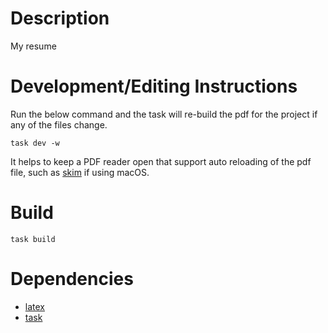 # Description

My resume

# Development/Editing Instructions
Run the below command and the task will re-build the pdf for the project if any of the files change.

```
task dev -w
```

It helps to keep a PDF reader open that support auto reloading of the pdf file, such as [skim](https://skim-app.sourceforge.io) if using macOS.

# Build
```
task build
```

# Dependencies
- [latex](https://www.latex-project.org/get/)
- [task](https://taskfile.dev/installation/)